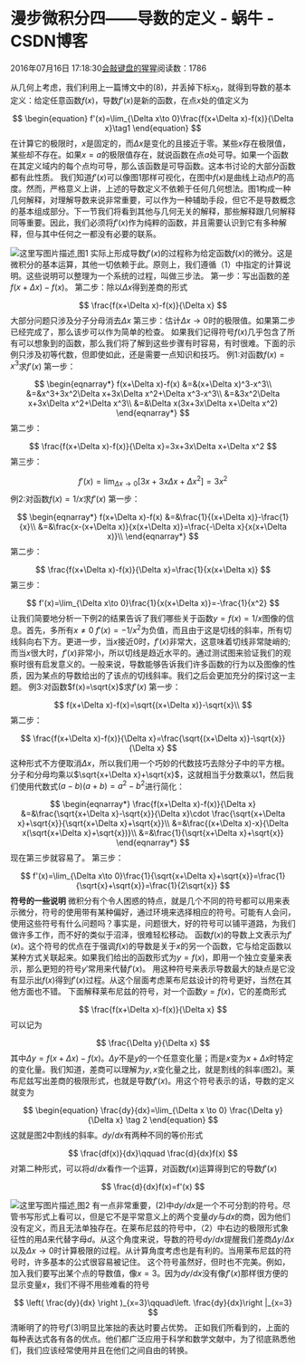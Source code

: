 
# 漫步微积分四——导数的定义 - 蜗牛 - CSDN博客


2016年07月16日 17:18:30[会敲键盘的猩猩](https://me.csdn.net/u010182633)阅读数：1786


从几何上考虑，我们利用上一篇博文中的(8)，并丢掉下标$x_0$，就得到导数的基本定义：给定任意函数$f(x)$，导数$f'(x)$是新的函数，在点$x$处的值定义为

$$
\begin{equation}
f'(x)=\lim_{\Delta x\to 0}\frac{f(x+\Delta x)-f(x)}{\Delta x}\tag1
\end{equation}
$$
在计算它的极限时，$x$是固定的，而$\Delta x$是变化的且接近于零。某些$x$存在极限值，某些却不存在。如果$x=a$的极限值存在，就说函数在点$a$处可导。如果一个函数在其定义域内的每个点均可导，那么该函数是可导函数。这本书讨论的大部分函数都有此性质。
我们知道$f'(x)$可以像图1那样可视化，在图中$f(x)$是曲线上动点$P$的高度。然而，严格意义上讲，上述的导数定义不依赖于任何几何想法。图1构成一种几何解释，对理解导数来说非常重要，可以作为一种辅助手段，但它不是导数概念的基本组成部分。下一节我们将看到其他与几何无关的解释，那些解释跟几何解释同等重要。因此，我们必须将$f'(x)$作为纯粹的函数，并且需要认识到它有多种解释，但与其中任何之一都没有必要的联系。

![这里写图片描述](https://img-blog.csdn.net/20160716171326102)[ ](https://img-blog.csdn.net/20160716171326102)
图1
实际上形成导数$f'(x)$的过程称为给定函数$f(x)$的微分。这是微积分的基本运算，其他一切依赖于此。原则上，我们遵循（1）中指定的计算说明。这些说明可以整理为一个系统的过程，叫做三步法。
第一步：写出函数的差$f(x+\Delta x)-f(x)$。
第二步：除以$\Delta x$得到差商的形式

$$
\frac{f(x+\Delta x)-f(x)}{\Delta x}
$$
大部分问题只涉及分子分母消去$\Delta x$
第三步：估计$\Delta x\to 0$时的极限值。如果第二步已经完成了，那么该步可以作为简单的检查。
如果我们记得符号$f(x)$几乎包含了所有可以想象到的函数，那么我们将了解到这些步骤有时容易，有时很难。下面的示例只涉及初等代数，但即使如此，还是需要一点知识和技巧。
例1:对函数$f(x)=x^3$求$f'(x)$
第一步：

$$
\begin{eqnarray*}
f(x+\Delta x)-f(x)
&=&(x+\Delta x)^3-x^3\\
&=&x^3+3x^2\Delta x+3x\Delta x^2+\Delta x^3-x^3\\
&=&3x^2\Delta x+3x\Delta x^2+\Delta x^3\\
&=&\Delta x(3x+3x\Delta x+\Delta x^2)
\end{eqnarray*}
$$
第二步：

$$
\frac{f(x+\Delta x)-f(x)}{\Delta x}=3x+3x\Delta x+\Delta x^2
$$
第三步：

$$
f'(x)=\lim_{\Delta x\to 0}[3x+3x\Delta x+\Delta x^2]=3x^2
$$
例2:对函数$f(x)=1/x$求$f'(x)$
第一步：

$$
\begin{eqnarray*}
f(x+\Delta x)-f(x)
&=&\frac{1}{(x+\Delta x)}-\frac{1}{x}\\
&=&\frac{x-(x+\Delta x)}{x(x+\Delta x)}=\frac{-\Delta x}{x(x+\Delta x)}\\
\end{eqnarray*}
$$
第二步：

$$
\frac{f(x+\Delta x)-f(x)}{\Delta x}=\frac{1}{x(x+\Delta x)}
$$
第三步：

$$
f'(x)=\lim_{\Delta x\to 0}\frac{1}{x(x+\Delta x)}=-\frac{1}{x^2}
$$
让我们简要地分析一下例2的结果告诉了我们哪些关于函数$y=f(x)=1/x$图像的信息。首先，多所有$x\neq 0\ f'(x)=-1/x^2$为负值，而且由于这是切线的斜率，所有切线斜向右下方。更进一步，当$x$接近$0$时，$f'(x)$非常大，这意味着切线非常陡峭的;而当$x$很大时，$f'(x)$非常小，所以切线是趋近水平的。通过测试图来验证我们的观察时很有启发意义的。一般来说，导数能够告诉我们许多函数的行为以及图像的性质，因为某点的导数给出的了该点的切线斜率。我们之后会更加充分的探讨这一主题。
例3:对函数$f(x)=\sqrt{x}$求$f'(x)$
第一步：

$$
f(x+\Delta x)-f(x)=\sqrt{(x+\Delta x)}-\sqrt{x}\\
$$
第二步：

$$
\frac{f(x+\Delta x)-f(x)}{\Delta x}=\frac{\sqrt{(x+\Delta x)}-\sqrt{x}}{\Delta x}
$$
这种形式不方便取消$\Delta x$，所以我们用一个巧妙的代数技巧去除分子中的平方根。分子和分母均乘以$\sqrt{x+\Delta x}+\sqrt{x}$，这就相当于分数乘以$1$，然后我们使用代数式$(a-b)(a+b)=a^2-b^2$进行简化：

$$
\begin{eqnarray*}
\frac{f(x+\Delta x)-f(x)}{\Delta x}
&=&\frac{\sqrt{x+\Delta x}-\sqrt{x}}{\Delta x}\cdot \frac{\sqrt{x+\Delta x}+\sqrt{x}}{\sqrt{x+\Delta x}+\sqrt{x}}\\
&=&\frac{(x+\Delta x)-x}{\Delta x(\sqrt{x+\Delta x}+\sqrt{x})}\\
&=&\frac{1}{\sqrt{x+\Delta x}+\sqrt{x}}
\end{eqnarray*}
$$
现在第三步就容易了。
第三步：

$$
f'(x)=\lim_{\Delta x\to 0}\frac{1}{\sqrt{x+\Delta x}+\sqrt{x}}=\frac{1}{\sqrt{x}+\sqrt{x}}=\frac{1}{2\sqrt{x}}
$$
**符号的一些说明**
微积分有个令人困惑的特点，就是几个不同的符号都可以用来表示微分，符号的使用带有某种偏好，通过环境来选择相应的符号。可能有人会问，使用这些符号有什么问题吗？事实是，问题很大，好的符号可以铺平道路，为我们做许多工作，而不好的类似于沼泽，很难轻松移动。
函数$f(x)$的导数上文表示为$f'(x)$。这个符号的优点在于强调$f(x)$的导数是关于$x$的另一个函数，它与给定函数以某种方式关联起来。如果我们给出的函数形式为$y=f(x)$，即用一个独立变量来表示，那么更短的符号$y'$常用来代替$f'(x)$。
用这种符号来表示导数最大的缺点是它没有显示出$f(x)$得到$f'(x)$过程。从这个层面考虑莱布尼兹设计的符号更好，当然在其他方面也不错。
下面解释莱布尼兹的符号，对一个函数$y=f(x)$，它的差商形式

$$
\frac{f(x+\Delta x)-f(x)}{\Delta x}
$$
可以记为

$$
\frac{\Delta y}{\Delta x}
$$
其中$\Delta y=f(x+\Delta x)-f(x)$。$\Delta y$不是$y$的一个任意变化量；而是$x$变为$x+\Delta x$时特定的变化量。我们知道，差商可以理解为$y,x$变化量之比，就是割线的斜率(图2)。莱布尼兹写出差商的极限形式，也就是导数$f'(x)$。用这个符号表示的话，导数的定义就变为

$$
\begin{equation}
\frac{dy}{dx}=\lim_{\Delta x \to 0} \frac{\Delta y}{\Delta x}  \tag 2
\end{equation}
$$
这就是图2中割线的斜率。$dy/dx$有两种不同的等价形式

$$
\frac{df(x)}{dx}\qquad \frac{d}{dx}f(x)
$$
对第二种形式，可以将$d/dx$看作一个运算，对函数$f(x)$运算得到它的导数$f'(x)$

$$
\frac{d}{dx}f(x)=f'(x)
$$

![这里写图片描述](https://img-blog.csdn.net/20160716171532624)[ ](https://img-blog.csdn.net/20160716171532624)
图2
有一点非常重要，(2)中$dy/dx$是一个不可分割的符号。尽管书写形式上看可以，但是它不是平常意义上的两个变量$dy$与$dx$的商，因为他们没有定义，而且无法单独存在。在莱布尼兹的符号中，（2）中右边的极限形式象征性的用$\Delta$来代替字母$d$。从这个角度来说，导数的符号$dy/dx$提醒我们差商$\Delta y/\Delta x$以及$\Delta x\to 0$时计算极限的过程。从计算角度考虑也是有利的。当用莱布尼兹的符号时，许多基本的公式很容易被记住。
这个符号虽然好，但时也不完美。例如，加入我们要写出某个点的导数值，像$x=3$。因为$dy/dx$没有像$f'(x)$那样很方便的显示变量$x$，我们不得不用些难看的符号

$$
\left( \frac{dy}{dx} \right )_{x=3}\qquad\left. \frac{dy}{dx}\right |_{x=3}
$$
清晰明了的符号$f'(3)$明显比笨拙的表达时要占优势。
正如我们所看到的，上面的每种表达式各有各的优点。他们都广泛应用于科学和数学文献中，为了彻底熟悉他们，我们应该经常使用并且在他们之间自由的转换。

